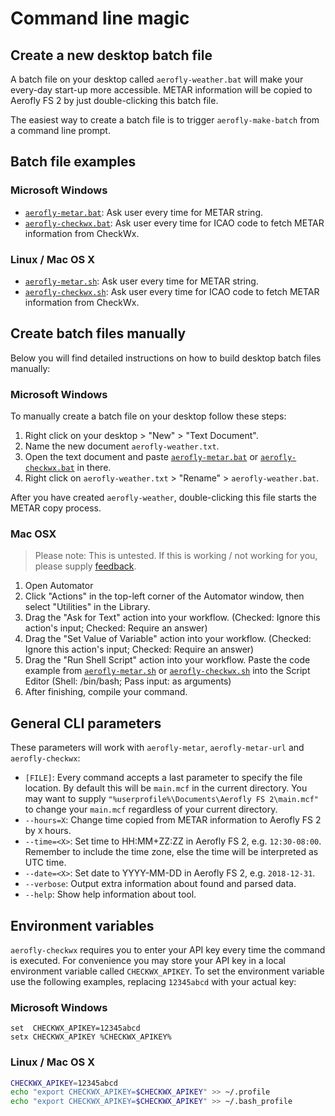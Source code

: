 Command line magic
==================

Create a new desktop batch file
-------------------------------

A batch file on your desktop called `aerofly-weather.bat` will make your every-day start-up more accessible. METAR information will be copied to Aerofly FS 2 by just double-clicking this batch file.

The easiest way to create a batch file is to trigger `aerofly-make-batch` from a command line prompt. 

Batch file examples
-------------------

### Microsoft Windows

* [`aerofly-metar.bat`](aerofly-metar.bat): Ask user every time for METAR string.
* [`aerofly-checkwx.bat`](aerofly-checkwx.bat): Ask user every time for ICAO code to fetch METAR information from CheckWx.

### Linux / Mac OS X

* [`aerofly-metar.sh`](aerofly-metar.sh): Ask user every time for METAR string.
* [`aerofly-checkwx.sh`](aerofly-checkwx.sh): Ask user every time for ICAO code to fetch METAR information from CheckWx.

Create batch files manually
---------------------------

Below you will find detailed instructions on how to build desktop batch files manually:

### Microsoft Windows

To manually create a batch file on your desktop follow these steps:

1. Right click on your desktop > "New" > "Text Document".
2. Name the new document `aerofly-weather.txt`.
3. Open the text document and paste [`aerofly-metar.bat`](aerofly-metar.bat) or [`aerofly-checkwx.bat`](aerofly-checkwx.bat) in there.
4. Right click on `aerofly-weather.txt` > "Rename" > `aerofly-weather.bat`.

After you have created `aerofly-weather`, double-clicking this file starts the METAR copy process.

### Mac OSX

> Please note: This is untested. If this is working / not working for you, please supply [feedback](https://github.com/fboes/aerofly-weather/issues).

1. Open Automator
1. Click "Actions" in the top-left corner of the Automator window, then select "Utilities" in the Library.
2. Drag the "Ask for Text" action into your workflow. (Checked: Ignore this action's input; Checked: Require an answer)
2. Drag the "Set Value of Variable" action into your workflow. (Checked: Ignore this action's input; Checked: Require an answer)
2. Drag the "Run Shell Script" action into your workflow. Paste the code example from [`aerofly-metar.sh`](aerofly-metar.sh) or [`aerofly-checkwx.sh`](aerofly-checkwx.sh) into the Script Editor (Shell: /bin/bash; Pass input: as arguments)
4. After finishing, compile your command.

General CLI parameters
----------------------

These parameters will work with `aerofly-metar`, `aerofly-metar-url` and `aerofly-checkwx`:

* `[FILE]`: Every command accepts a last parameter to specify the file location. By default this will be `main.mcf` in the current directory. You may want to supply `"%userprofile%\Documents\Aerofly FS 2\main.mcf"` to change your `main.mcf` regardless of your current directory.
* `--hours=X`: Change time copied from METAR information to Aerofly FS 2 by `X` hours.
* `--time=<X>`: Set time to HH:MM+ZZ:ZZ in Aerofly FS 2, e.g. `12:30-08:00`. Remember to include the time zone, else the time will be interpreted as UTC time.
* `--date=<X>`: Set date to YYYY-MM-DD in Aerofly FS 2, e.g. `2018-12-31`.
* `--verbose`: Output extra information about found and parsed data.
* `--help`: Show help information about tool.

Environment variables
---------------------

`aerofly-checkwx` requires you to enter your API key every time the command is executed. For convenience you may store your API key in a local environment variable called `CHECKWX_APIKEY`. To set the environment variable use the following examples, replacing `12345abcd` with your actual key:

### Microsoft Windows

```batch
set  CHECKWX_APIKEY=12345abcd
setx CHECKWX_APIKEY %CHECKWX_APIKEY%
```

### Linux / Mac OS X

```bash
CHECKWX_APIKEY=12345abcd
echo "export CHECKWX_APIKEY=$CHECKWX_APIKEY" >> ~/.profile
echo "export CHECKWX_APIKEY=$CHECKWX_APIKEY" >> ~/.bash_profile
```
